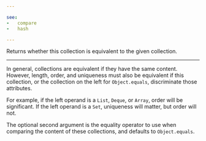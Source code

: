 ```yaml
---

see:
-   compare
-   hash

---
```


Returns whether this collection is equivalent to the given collection.

---

In general, collections are equivalent if they have the same content.
However, length, order, and uniqueness must also be equivalent if this collection,
or the collection on the left for `Object.equals`, discriminate those
attributes.

For example, if the left operand is a `List`, `Deque`, or `Array`, order will be
significant.
If the left operand is a `Set`, uniqueness will matter, but order will not.

The optional second argument is the equality operator to use when comparing the
content of these collections, and defaults to `Object.equals`.

